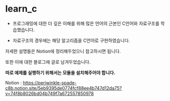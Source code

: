 # learn_c

- 프로그래밍에 대한 더 깊은 이해를 위해 많은 언어의 근본인 C언어와 자료구조를 학습했습니다.

- 자료구조의 경우에는 해당 알고리즘을 C언어로 구현하였습니다.

자세한 설명들은 Notion에 정리해두었으니 참고하시면 됩니다.<br/>

또한 이에 대한 블로그에 글로 남겨두었습니다.

**따로 예제를 실행하기 위해서는 모듈을 설치해주어야 합니다.**

Notion : https://periwinkle-spade-c8b.notion.site/5eb9395de0774fcf88ee4b747d12da75?v=74f8b8026bd04b749f7a672557850978
